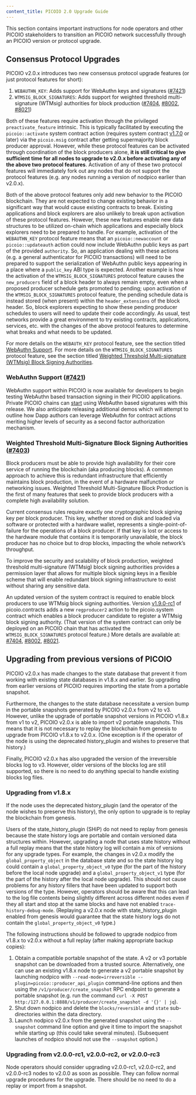 ```yaml
---
content_title: PICOIO 2.0 Upgrade Guide
---
```


This section contains important instructions for node operators and other PICOIO stakeholders to transition an PICOIO network successfully through an PICOIO version or protocol upgrade.

## Consensus Protocol Upgrades
PICOIO v2.0.x introduces two new consensus protocol upgrade features (or just protocol features for short):

1. `WEBAUTHN_KEY`: Adds support for WebAuthn keys and signatures ([#7421](https://github.com/PICOIO/pico/pull/7421))
2. `WTMSIG_BLOCK_SIGNATURES`: Adds support for weighted threshold multi-signature (WTMsig) authorities for block production ([#7404](https://github.com/PICOIO/pico/pull/7404), [#8002](https://github.com/PICOIO/pico/pull/8002), [#8021](https://github.com/PICOIO/pico/pull/8021))

Both of these features require activation through the privileged `preactivate_feature` intrinsic. This is typically facilitated by executing the `picoio::activate` system contract action (requires system contract [v1.7.0](https://github.com/PICOIO/picoio.contracts/releases/tag/v1.7.0) or later) via the `picoio.msig` contract after getting supermajority block producer approval. However, while these protocol features can be activated through coordination of the block producers alone, **it is still critical to give sufficient time for all nodes to upgrade to v2.0.x before activating any of the above two protocol features**. Activation of any of these two protocol features will immediately fork out any nodes that do not support the protocol features (e.g. any nodes running a version of nodpico earlier than v2.0.x).

Both of the above protocol features only add new behavior to the PICOIO blockchain. They are not expected to change existing behavior in a significant way that would cause existing contracts to break. Existing applications and block explorers are also unlikely to break upon activation of these protocol features. However, these new features enable new data structures to be utilized on-chain which applications and especially block explorers need to be prepared to handle. For example, activation of the `WEBAUTHN_KEY` protocol feature means that an `picoio::newaccount` or `picoio::updateauth` action could now include WebAuthn public keys as part of the provided `authority`. So, an application dealing with these actions (e.g. a general authenticator for PICOIO transactions) will need to be prepared to support the serialization of WebAuthn public keys appearing in a place where a `public_key` ABI type is expected. Another example is how the activation of the `WTMSIG_BLOCK_SIGNATURES` protocol feature causes the `new_producers` field of a block header to always remain empty, even when a proposed producer schedule gets promoted to pending; upon activation of the `WTMSIG_BLOCK_SIGNATURES` protocol feature, the pending schedule data is instead stored (when present) within the `header_extensions` of the block header. So, block explorers expecting to show these pending producer schedules to users will need to update their code accordingly. As usual, test networks provide a great environment to try existing contracts, applications, services, etc. with the changes of the above protocol features to determine what breaks and what needs to be updated. 

For more details on the `WEBAUTH_KEY` protocol feature, see the section titled [WebAuthn Support](#webauthn-support-7421). For more details on the `WTMSIG_BLOCK_SIGNATURES` protocol feature, see the section titled [Weighted Threshold Multi-signature (WTMsig) Block Signing Authorities](#weighted-threshold-multi-signature-block-signing-authorities-7403).

### WebAuthn Support ([#7421](https://github.com/PICOIO/pico/pull/7421))
WebAuthn support within PICOIO is now available for developers to begin testing WebAuthn based transaction signing in their PICOIO applications. Private PICOIO chains can [start](https://github.com/PICOIO/picoio-webauthn-example-app) using WebAuthn based signatures with this release. We also anticipate releasing additional demos which will attempt to outline how Dapp authors can leverage WebAuthn for contract actions meriting higher levels of security as a second factor authorization mechanism. 

### Weighted Threshold Multi-Signature Block Signing Authorities ([#7403](https://github.com/PICOIO/pico/issues/7403))
Block producers must be able to provide high availability for their core service of running the blockchain (aka producing blocks). A common approach to achieve this is redundant infrastructure that efficiently maintains block production, in the event of a hardware malfunction or networking issues. Weighted Threshold Multi-Signature Block Production is the first of many features that seek to provide block producers with a complete high availability solution.

Current consensus rules require exactly one cryptographic block signing key per block producer.  This key, whether stored on disk and loaded via software or protected with a hardware wallet, represents a single-point-of-failure for the operations of a block producer. If that key is lost or access to the hardware module that contains it is temporarily unavailable, the block producer has no choice but to drop blocks, impacting the whole network’s throughput.

To improve the security and scalability of block production, weighted threshold multi-signature (WTMsig) block signing authorities provides a permission layer that allows for multiple block signing keys in a flexible scheme that will enable redundant block signing infrastructure to exist without sharing any sensitive data.

An updated version of the system contract is required to enable block producers to use WTMsig block signing authorities. Version [v1.9.0-rc1](https://github.com/PICOIO/picoio.contracts/releases/tag/v1.9.0-rc1) of picoio.contracts adds a new `regproducer2` action to the picoio.system contract which enables a block producer candidate to register a WTMsig block signing authority. (That version of the system contract can only be deployed on an PICOIO chain that has activated the `WTMSIG_BLOCK_SIGNATURES` protocol feature.) More details are available at: [#7404](https://github.com/PICOIO/pico/pull/7404), [#8002](https://github.com/PICOIO/pico/pull/8002), [#8021](https://github.com/PICOIO/pico/pull/8021).

## Upgrading from previous versions of PICOIO

PICOIO v2.0.x has made changes to the state database that prevent it from working with existing state databases in v1.8.x and earlier. So upgrading from earlier versions of PICOIO requires importing the state from a portable snapshot.

Furthermore, the changes to the state database necessitate a version bump in the portable snapshots generated by PICOIO v2.0.x from v2 to v3. However, unlike the upgrade of portable snapshot versions in PICOIO v1.8.x from v1 to v2, PICOIO v2.0.x is able to import v2 portable snapshots. This means that it is not necessary to replay the blockchain from genesis to upgrade from PICOIO v1.8.x to v2.0.x. (One exception is if the operator of the node is using the deprecated history_plugin and wishes to preserve that history.)

Finally, PICOIO v2.0.x has also upgraded the version of the irreversible blocks log to v3. However, older versions of the blocks log are still supported, so there is no need to do anything special to handle existing blocks log files.   

### Upgrading from v1.8.x

If the node uses the deprecated history_plugin (and the operator of the node wishes to preserve this history), the only option to upgrade is to replay the blockchain from genesis. 

Users of the state_history_plugin (SHiP) do not need to replay from genesis because the state history logs are portable and contain versioned data structures within. However, upgrading a node that uses state history without a full replay means that the state history log will contain a mix of versions for any upgrade types. For example, the changes in v2.0.x modify the `global_property_object` in the database state and so the state history log could contain a `global_property_object_v0` type (for the part of the history before the local node upgrade) and a `global_property_object_v1` type (for the part of the history after the local node upgrade). This should not cause problems for any history fillers that have been updated to support both versions of the type. However, operators should be aware that this can lead to the log file contents being slightly different across different nodes even if they all start and stop at the same blocks and have not enabled `trace-history-debug-mode`. (Replaying a v2.0.x node with state_history_plugin enabled from genesis would guarantee that the state history logs do not contain the `global_property_object_v0` type.)

The following instructions should be followed to upgrade nodpico from v1.8.x to v2.0.x without a full replay (after making appropriate backup copies):
1. Obtain a compatible portable snapshot of the state. A v2 or v3 portable snapshot can be downloaded from a trusted source. Alternatively, one can use an existing v1.8.x node to generate a v2 portable snapshot by launching nodpico with `--read-mode=irreversible --plugin=picoio::producer_api_plugin` command-line options and then using the `/v1/producer/create_snapshot` RPC endpoint to generate a portable snapshot (e.g. run the command `curl -X POST http:/127.0.0.1:8888/v1/producer/create_snapshot -d '{}' | jq`).
2. Shut down nodpico and delete the `blocks/reversible` and `state` sub-directories within the data directory.
3. Launch nodpico v2.0.x from the generated snapshot using the `--snapshot` command line option and give it time to import the snapshot while starting up (this could take several minutes). (Subsequent launches of nodpico should not use the `--snapshot` option.)

### Upgrading from v2.0.0-rc1, v2.0.0-rc2, or v2.0.0-rc3

Node operators should consider upgrading v2.0.0-rc1, v2.0.0-rc2, and v2.0.0-rc3 nodes to v2.0.0 as soon as possible. They can follow normal upgrade procedures for the upgrade. There should be no need to do a replay or import from a snapshot.
